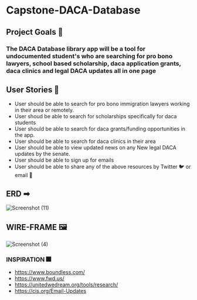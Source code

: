 # Capstone-DACA-Database

## Project Goals 🥉 

### The DACA Database library app will be a tool for undocumented student's who are searching for pro bono lawyers, school based scholarship, daca application grants, daca clinics and legal DACA updates all in one page

## User Stories 📙 
* User should be able to search for pro bono immigration lawyers working in their area or remotely.
* User shoud  be able to search for scholarships specifically for daca students 
* User should be able to search for daca grants/funding opportunities in the app.
* User should be able to search for daca clinics in their area
* User should be able to view updated news on any New legal DACA updates by the senate.
* User should be able to sign up for emails 
* User should be able to share any of the above resources by Twitter 🐦 or email 📧 

## ERD ➡ 
![Screenshot (11)](https://user-images.githubusercontent.com/29801753/151643559-d0aa45a4-328f-4bc1-b003-43c1d03d4a7e.png)


## WIRE-FRAME 🖼 
![Screenshot (4)](https://user-images.githubusercontent.com/29801753/151252511-89b2fd70-5d15-42bd-9b15-43cfb9bd853d.png)

### INSPIRATION 🎆
* https://www.boundless.com/
* https://www.fwd.us/
* https://unitedwedream.org/tools/research/
* https://cis.org/Email-Updates

